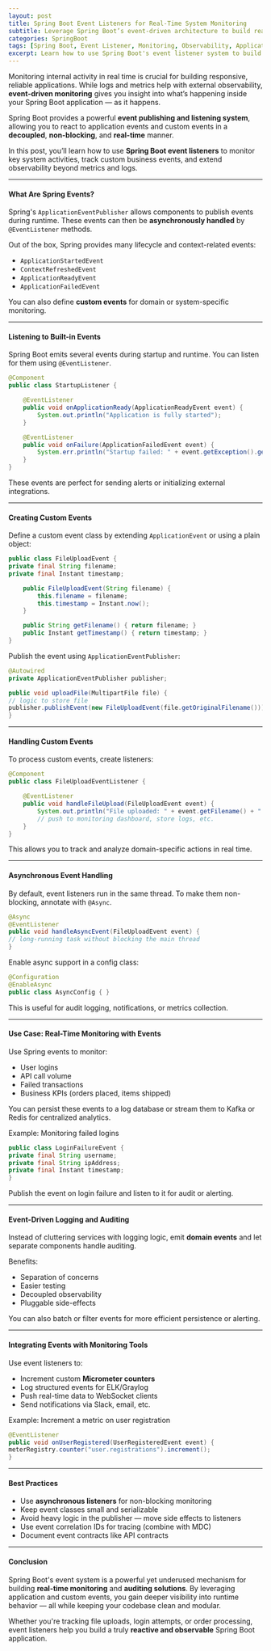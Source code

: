 ```yaml
---
layout: post
title: Spring Boot Event Listeners for Real-Time System Monitoring
subtitle: Leverage Spring Boot’s event-driven architecture to build real-time monitoring and auditing features
categories: SpringBoot
tags: [Spring Boot, Event Listener, Monitoring, Observability, Application Events, Real-Time]
excerpt: Learn how to use Spring Boot's event listener system to build real-time monitoring and auditing features. Track system activity, performance, and custom events using a non-invasive, decoupled approach.
---
```

Monitoring internal activity in real time is crucial for building responsive, reliable applications. While logs and metrics help with external observability, **event-driven monitoring** gives you insight into what’s happening inside your Spring Boot application — as it happens.

Spring Boot provides a powerful **event publishing and listening system**, allowing you to react to application events and custom events in a **decoupled**, **non-blocking**, and **real-time** manner.

In this post, you’ll learn how to use **Spring Boot event listeners** to monitor key system activities, track custom business events, and extend observability beyond metrics and logs.

---

#### What Are Spring Events?

Spring's `ApplicationEventPublisher` allows components to publish events during runtime. These events can then be **asynchronously handled** by `@EventListener` methods.

Out of the box, Spring provides many lifecycle and context-related events:
- `ApplicationStartedEvent`
- `ContextRefreshedEvent`
- `ApplicationReadyEvent`
- `ApplicationFailedEvent`

You can also define **custom events** for domain or system-specific monitoring.

---

#### Listening to Built-in Events

Spring Boot emits several events during startup and runtime. You can listen for them using `@EventListener`.

```java
@Component
public class StartupListener {

    @EventListener
    public void onApplicationReady(ApplicationReadyEvent event) {
        System.out.println("Application is fully started");
    }

    @EventListener
    public void onFailure(ApplicationFailedEvent event) {
        System.err.println("Startup failed: " + event.getException().getMessage());
    }
}
```

These events are perfect for sending alerts or initializing external integrations.

---

#### Creating Custom Events

Define a custom event class by extending `ApplicationEvent` or using a plain object:

```java
public class FileUploadEvent {
private final String filename;
private final Instant timestamp;

    public FileUploadEvent(String filename) {
        this.filename = filename;
        this.timestamp = Instant.now();
    }

    public String getFilename() { return filename; }
    public Instant getTimestamp() { return timestamp; }
}
```

Publish the event using `ApplicationEventPublisher`:

```java
@Autowired
private ApplicationEventPublisher publisher;

public void uploadFile(MultipartFile file) {
// logic to store file
publisher.publishEvent(new FileUploadEvent(file.getOriginalFilename()));
}
```

---

#### Handling Custom Events

To process custom events, create listeners:

```java
@Component
public class FileUploadEventListener {

    @EventListener
    public void handleFileUpload(FileUploadEvent event) {
        System.out.println("File uploaded: " + event.getFilename() + " at " + event.getTimestamp());
        // push to monitoring dashboard, store logs, etc.
    }
}
```

This allows you to track and analyze domain-specific actions in real time.

---

#### Asynchronous Event Handling

By default, event listeners run in the same thread. To make them non-blocking, annotate with `@Async`.

```java
@Async
@EventListener
public void handleAsyncEvent(FileUploadEvent event) {
// long-running task without blocking the main thread
}
```

Enable async support in a config class:

```java
@Configuration
@EnableAsync
public class AsyncConfig { }
```

This is useful for audit logging, notifications, or metrics collection.

---

#### Use Case: Real-Time Monitoring with Events

Use Spring events to monitor:
- User logins
- API call volume
- Failed transactions
- Business KPIs (orders placed, items shipped)

You can persist these events to a log database or stream them to Kafka or Redis for centralized analytics.

Example: Monitoring failed logins

```java
public class LoginFailureEvent {
private final String username;
private final String ipAddress;
private final Instant timestamp;
}
```

Publish the event on login failure and listen to it for audit or alerting.

---

#### Event-Driven Logging and Auditing

Instead of cluttering services with logging logic, emit **domain events** and let separate components handle auditing.

Benefits:
- Separation of concerns
- Easier testing
- Decoupled observability
- Pluggable side-effects

You can also batch or filter events for more efficient persistence or alerting.

---

#### Integrating Events with Monitoring Tools

Use event listeners to:
- Increment custom **Micrometer counters**
- Log structured events for ELK/Graylog
- Push real-time data to WebSocket clients
- Send notifications via Slack, email, etc.

Example: Increment a metric on user registration

```java
@EventListener
public void onUserRegistered(UserRegisteredEvent event) {
meterRegistry.counter("user.registrations").increment();
}
```

---

#### Best Practices

- Use **asynchronous listeners** for non-blocking monitoring
- Keep event classes small and serializable
- Avoid heavy logic in the publisher — move side effects to listeners
- Use event correlation IDs for tracing (combine with MDC)
- Document event contracts like API contracts

---

#### Conclusion

Spring Boot's event system is a powerful yet underused mechanism for building **real-time monitoring** and **auditing solutions**. By leveraging application and custom events, you gain deeper visibility into runtime behavior — all while keeping your codebase clean and modular.

Whether you're tracking file uploads, login attempts, or order processing, event listeners help you build a truly **reactive and observable** Spring Boot application.
